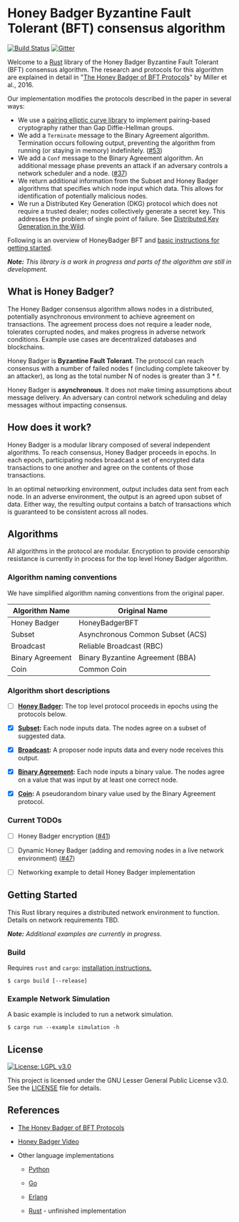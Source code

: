 # Honey Badger Byzantine Fault Tolerant (BFT) consensus algorithm

[![Build Status](https://travis-ci.com/poanetwork/hbbft.svg?branch=master)](https://travis-ci.com/poanetwork/hbbft) 
[![Gitter](https://badges.gitter.im/poanetwork/hbbft.svg)](https://gitter.im/poanetwork/hbbft?utm_source=badge&utm_medium=badge&utm_campaign=pr-badge)

Welcome to a [Rust](https://www.rust-lang.org/en-US/) library of the Honey Badger Byzantine Fault Tolerant (BFT) consensus algorithm. The research and protocols for this algorithm are explained in detail in "[The Honey Badger of BFT Protocols](https://eprint.iacr.org/2016/199.pdf)" by Miller et al., 2016.

Our implementation modifies the protocols described in the paper in several ways:
*  We use a [pairing elliptic curve library](https://github.com/ebfull/pairing) to implement pairing-based cryptography rather than Gap Diffie-Hellman groups. 
* We add a `Terminate` message to the Binary Agreement algorithm. Termination occurs following output, preventing the algorithm from running (or staying in memory) indefinitely. ([#53](https://github.com/poanetwork/hbbft/issues/55))
*  We add a `Conf` message to the Binary Agreement algorithm. An additional message phase prevents an attack if an adversary controls a network scheduler and a node. ([#37](https://github.com/poanetwork/hbbft/issues/37))
*  We return additional information from the Subset and Honey Badger algorithms that specifies which node input which data. This allows for identification of potentially malicious nodes.
* We run a Distributed Key Generation (DKG) protocol which does not require a trusted dealer; nodes collectively generate a secret key. This addresses the problem of single point of failure. See [Distributed Key Generation in the Wild](https://eprint.iacr.org/2012/377.pdf).

Following is an overview of HoneyBadger BFT and [basic instructions for getting started](#getting-started). 

_**Note:** This library is a work in progress and parts of the algorithm are still in development._

## What is Honey Badger?
The Honey Badger consensus algorithm allows nodes in a distributed, potentially asynchronous environment to achieve agreement on transactions. The agreement process does not require a leader node, tolerates corrupted nodes, and makes progress in adverse network conditions. Example use cases are decentralized databases and blockchains.

Honey Badger is **Byzantine Fault Tolerant**. The protocol can reach consensus with a number of failed nodes f (including complete takeover by an attacker), as long as the total number N of nodes is greater than 3 * f.

Honey Badger is **asynchronous**.  It does not make timing assumptions about message delivery. An adversary can control network scheduling and delay messages without impacting consensus.

## How does it work?
Honey Badger is a modular library composed of several independent algorithms.  To reach consensus, Honey Badger proceeds in epochs. In each epoch, participating nodes broadcast a set of encrypted data transactions to one another and agree on the contents of those transactions. 

In an optimal networking environment, output includes data sent from each node. In an adverse environment, the output is an agreed upon subset of data. Either way, the resulting output contains a batch of transactions which is guaranteed to be consistent across all nodes.  

## Algorithms

All algorithms in the protocol are modular. Encryption to provide censorship resistance is currently in process for the top level Honey Badger algorithm.

### Algorithm naming conventions  

We have simplified algorithm naming conventions from the original paper.

|  Algorithm Name  | Original Name                    | 
| ---------------- | -------------------------------- | 
| Honey Badger     | HoneyBadgerBFT                   | 
| Subset           | Asynchronous Common Subset (ACS) |  
| Broadcast        | Reliable Broadcast (RBC)         |  
| Binary Agreement | Binary Byzantine Agreement (BBA) |  
| Coin             | Common Coin                      |  

### Algorithm short descriptions

- [ ] **[Honey Badger](https://github.com/poanetwork/hbbft/blob/master/src/honey_badger.rs):** The top level protocol proceeds in epochs using the protocols below. 

- [x] **[Subset](https://github.com/poanetwork/hbbft/blob/master/src/common_subset.rs):** Each node inputs data. The nodes agree on a subset of suggested data. 

- [x] **[Broadcast](https://github.com/poanetwork/hbbft/blob/master/src/broadcast.rs):** A proposer node inputs data and every node receives this output.

- [x] **[Binary Agreement](https://github.com/poanetwork/hbbft/blob/master/src/agreement/mod.rs):** Each node inputs a binary value. The nodes agree on a value that was input by at least one correct node. 

- [x] **[Coin](https://github.com/poanetwork/hbbft/blob/master/src/common_coin.rs):** A pseudorandom binary value used by the Binary Agreement protocol.


### Current TODOs

- [ ] Honey Badger encryption ([#41](https://github.com/poanetwork/hbbft/issues/41))

- [ ] Dynamic Honey Badger (adding and removing nodes in a live network environment) ([#47](https://github.com/poanetwork/hbbft/issues/47#issuecomment-394640406))

- [ ] Networking example to detail Honey Badger implementation

## Getting Started

This Rust library requires a distributed network environment to function. Details on network requirements TBD. 

_**Note:** Additional examples are currently in progress._

### Build

Requires `rust` and `cargo`: [installation instructions.](https://www.rust-lang.org/en-US/install.html)

```
$ cargo build [--release]
```

### Example Network Simulation

A basic example is included to run a network simulation.

```
$ cargo run --example simulation -h
```

## License

[![License: LGPL v3.0](https://img.shields.io/badge/License-LGPL%20v3-blue.svg)](https://www.gnu.org/licenses/lgpl-3.0)

This project is licensed under the GNU Lesser General Public License v3.0. See the [LICENSE](LICENSE) file for details.

## References

* [The Honey Badger of BFT Protocols](https://eprint.iacr.org/2016/199.pdf)

* [Honey Badger Video](https://www.youtube.com/watch?v=Qone4j1hCt8)

* Other language implementations

  * [Python](https://github.com/amiller/HoneyBadgerBFT)

  * [Go](https://github.com/anthdm/hbbft)

  * [Erlang](https://github.com/helium/erlang-hbbft)

  * [Rust](https://github.com/rphmeier/honeybadger) - unfinished implementation
